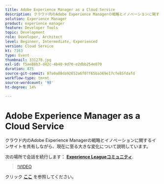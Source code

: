 ```yaml
---
title: Adobe Experience Manager as a Cloud Service
description: クラウド内のAdobe Experience Managerの戦略とイノベーションに関するインサイトを共有しながら、現在に至る大きな変化について説明しています。 このセッションは、Adobe Developers Live Content イベントの一部として配信されました。
solution: Experience Manager
product: experience manager
feature: Developer Tools
topic: Development
role: Developer, Architect
level: Beginner, Intermediate, Experienced
version: Cloud Service
kt: 7163
type: Event
thumbnail: 331278.jpg
exl-id: f5ae88b3-d42c-4b40-9d70-e2dbb254e070
duration: 875
source-git-commit: 07a0a88da92652a6f07f65ba369e17cfe85fdafd
workflow-type: tm+mt
source-wordcount: '98'
ht-degree: 14%

---
```


# Adobe Experience Manager as a Cloud Service

クラウド内のAdobe Experience Managerの戦略とイノベーションに関するインサイトを共有しながら、現在に至る大きな変化について説明しています。

次の場所で会話を続行します： **[Experience Leagueコミュニティ](https://adobe.ly/36Yd3v6)**.

>[!VIDEO](https://video.tv.adobe.com/v/331278/?quality=12&learn=on&hidetitle=true)

クリック **[ここ](/help/adobe-developers-live/assets/experience-manager-as-cloud-service.pdf)** を参照してください。
